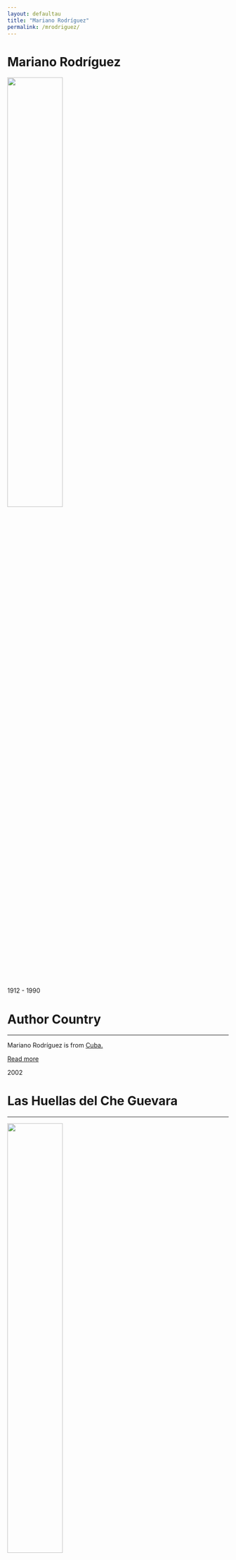 ```yaml
---
layout: defaultau
title: "Mariano Rodríguez"
permalink: /mrodriguez/
---
```

<!-- partial:index.partial.html -->
<div class="content">
     <h1>Mariano Rodríguez</h1>
    <div class="quote">
        <div><img src="https://upload.wikimedia.org/wikipedia/commons/c/cf/Mariano_Rodriguez_por_Berestein_ca_40s.jpg" height="50%" width = "50%" class="logo"></div>
    </div>
    <div class="timeline">
        <div style="padding-bottom:100px;"></div>
        <div class="block">
             <div class="date right"><p class="right"> 1912 - 1990 </p></div>
            <div class="dot"></div>
            <div class="left first">
            <div class="author_country">
                <h1>Author Country</h1><hr>
          <div class="aclocation">  <p>Mariano Rodríguez is from <a href="{{ site.baseurl }}/14">Cuba.</a></p></div>
              <div class="acreadmore">  <a href="https://es.wikipedia.org/wiki/Mariano_Rodr%C3%ADguez" target="_blank">Read more</a></div>
            </div>
            </div>
        <div class="block">
            <div class="date left"><p class="left">2002</p></div>
            <div class="dot"></div>
            <div class="right">
                <h1>Las Huellas del Che Guevara</h1><hr>
                <p><img src="https://r.wheelers.co/bk/small/978030/9780307274083.jpg" height="50%" width = "50%"></p>
                <p>
                Language: Spanish<br/>
                Publisher: Debolsillo<br/>
                Pub_location: Barcelona, Spainbr/>
                Genre: Nonfiction Book<br/>
                Length: 304<br/>                   </p>
            </div>
        </div>
       <div class="block">
            <div class="date right"><p class="right">2013</p></div>
            <div class="dot"></div>
            <div class="left">
                <h1>Diario de Guerra: La ltima Traves a del Che y Benigno En Bolivia</h1><hr>
                <p><img src="https://r.wheelers.co/bk/small/978034/9780345805478.jpg" height="50%" width = "50%"></p>
                <p>
                Language: Spanish<br/>
                Publisher: Vintage Espanol<br/>
                Pub_location: Madrid, Spain<br/>
                Genre: Nonfiction Book<br/>
                Length: 320<br/>                   </p>
            </div>
        </div>
<div class="block">
            <div class="date left"><p class="left">2019</p></div>
            <div class="dot"></div>
            <div class="right">
                <h1>Inadmisible</h1><hr>
                <p><img src="https://m.media-amazon.com/images/I/41+q8k0DueL.jpg" height="50%" width = "50%"></p>
                <p>
                Language: Spanish<br/>
                Publisher: Editorial El Escriba<br/>
                Pub_location: Buenos Aires, Argentina<br/>
                Genre: Nonfiction Book<br/>
                Length: 509<br/>                   </p>
            </div>
        </div>
       <div class="block">
            <div class="date right"><p class="right">2020</p></div>
            <div class="dot"></div>
            <div class="left">
                <h1>El Libro Mas Caro Del Mundo</h1><hr>
                <p><img src="https://books.google.dm/books/content?id=kQ_YzQEACAAJ&printsec=frontcover&img=1&zoom=1&imgtk=AFLRE73vjg5Vc7l3QVo_WtKNzYMUU91vNwPIDKCaCNZq7X5jCl870UdGzK2YaJgULjjOgWf9xUDcrgnhHpong_4791fNcbZiLfqV3SzOgdb-8NKAgKK378hoqTevMyKMUJs8ywWguwTD" height="50%" width = "50%"></p>
                <p>
                Language: Spanish<br/>
                Publisher: Amazon Digital Services LLC<br/>
                Pub_location: Washington, United States<br/>
                Genre: Nonfiction Book<br/>
                Length: 292<br/>                   </p>
            </div>
        </div>
       <div class="block">
            <div class="date left"><p class="left">2020</p></div>
            <div class="dot"></div>
            <div class="right">
                <h1>The most expensive book in the world</h1><hr>
                <p><img src="https://r.wheelers.co/bk/thumb/979868/9798681050957.jpg" height="50%" width = "50%"></p>
                <p>
                Language: English<br/>
                Publisher: Independently Published<br/>
                Pub_location: Havana, Cuba<br/>
                Genre: Nonfiction Book<br/>
                Length: 292<br/>                   </p>
            </div>
<!-- partial -->
<script src='https://cdnjs.cloudflare.com/ajax/libs/jquery/3.1.1/jquery.min.js'></script><script  src="{{ site.baseurl }}/assets/js/authorscript.js"></script>